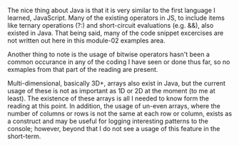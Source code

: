 The nice thing about Java is that it is very similar to the first language I learned, JavaScript. Many of the existing operators in JS, to include items like ternary operations (?:) and short-circuit evaluations (e.g. &&), also existed in Java. That being said, many of the code snippet excercises are not written out here in this module-02 examples area.

Another thing to note is the usage of bitwise operators hasn't been a common occurance in any of the coding I have seen or done thus far, so no exmaples from that part of the reading are present.

Multi-dimensional, basically 3D+, arrays also exist in Java, but the current usage of these is not as important as 1D or 2D at the moment (to me at least). The existence of these arrays is all I needed to know form the reading at this point. In addition, the usage of un-even arrays, where the number of columns or rows is not the same at each row or column, exists as a construct and may be useful for logging interesting patterns to the console; however, beyond that I do not see a usage of this feature in the short-term.